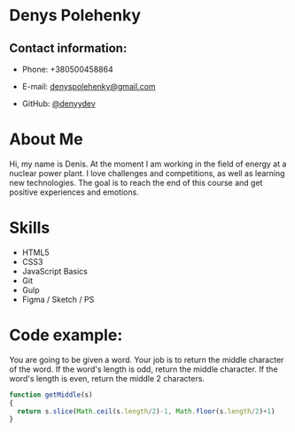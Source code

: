 # Denys Polehenky

## Contact information:
- Phone: +380500458864

- E-mail: denyspolehenky@gmail.com

- GitHub: [@denyydev](https://github.com/denyydev)


# About Me
Hi, my name is Denis. At the moment I am working in the field of energy at a nuclear power plant. I love challenges and competitions, as well as learning new technologies. The goal is to reach the end of this course and get positive experiences and emotions.

# Skills
- HTML5
- CSS3
- JavaScript Basics
- Git
- Gulp
- Figma / Sketch / PS

# Code example:
You are going to be given a word. Your job is to return the middle character of the word. If the word's length is odd, return the middle character. If the word's length is even, return the middle 2 characters.

```js
function getMiddle(s)
{
  return s.slice(Math.ceil(s.length/2)-1, Math.floor(s.length/2)+1)
}
```
